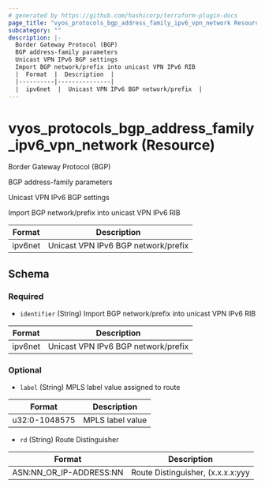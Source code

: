 ```yaml
---
# generated by https://github.com/hashicorp/terraform-plugin-docs
page_title: "vyos_protocols_bgp_address_family_ipv6_vpn_network Resource - vyos"
subcategory: ""
description: |-
  Border Gateway Protocol (BGP)
  BGP address-family parameters
  Unicast VPN IPv6 BGP settings
  Import BGP network/prefix into unicast VPN IPv6 RIB
  |  Format  |  Description  |
  |----------|---------------|
  |  ipv6net  |  Unicast VPN IPv6 BGP network/prefix  |
---
```


# vyos_protocols_bgp_address_family_ipv6_vpn_network (Resource)

Border Gateway Protocol (BGP)

BGP address-family parameters

Unicast VPN IPv6 BGP settings

Import BGP network/prefix into unicast VPN IPv6 RIB

|  Format  |  Description  |
|----------|---------------|
|  ipv6net  |  Unicast VPN IPv6 BGP network/prefix  |



<!-- schema generated by tfplugindocs -->
## Schema

### Required

- `identifier` (String) Import BGP network/prefix into unicast VPN IPv6 RIB

|  Format  |  Description  |
|----------|---------------|
|  ipv6net  |  Unicast VPN IPv6 BGP network/prefix  |

### Optional

- `label` (String) MPLS label value assigned to route

|  Format  |  Description  |
|----------|---------------|
|  u32:0-1048575  |  MPLS label value  |
- `rd` (String) Route Distinguisher

|  Format  |  Description  |
|----------|---------------|
|  ASN:NN_OR_IP-ADDRESS:NN  |  Route Distinguisher, (x.x.x.x:yyy|xxxx:yyyy)  |
